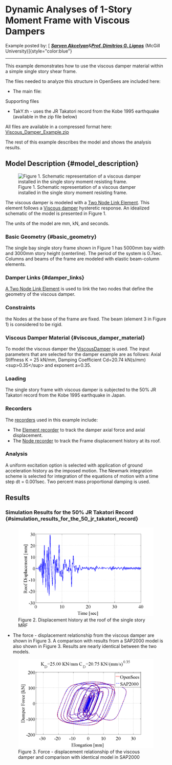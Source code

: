 # Dynamic Analyses of 1-Story Moment Frame with Viscous Dampers

Example posted by: [ ***[Sarven
Akcelyan](http://sarvenakcelyan.com)***&***[Prof. Dimitrios G.
Lignos](http://dimitrios-lignos.research.mcgill.ca/PLignos.html)***
(McGill University)]{style="color:blue"}

------------------------------------------------------------------------

This example demonstrates how to use the viscous damper material within
a simple single story shear frame.

The files needed to analyze this structure in OpenSees are included
here:

-   The main file:

Supporting files

-   TakY.th - uses the JR Takatori record from the Kobe 1995 earthquake
    (available in the zip file below)

All files are available in a compressed format here:
[Viscous_Damper_Example.zip](Media:Viscous_Damper_Example.zip "wikilink")

The rest of this example describes the model and shows the analysis
results.

## Model Description {#model_description}

<figure>
<img src="Viscous-Fig1.jpg"
title="Figure 1. Schematic representation of a viscous damper installed in the single story moment resisting frame."
width="300"
alt="Figure 1. Schematic representation of a viscous damper installed in the single story moment resisting frame." />
<figcaption aria-hidden="true">Figure 1. Schematic representation of a
viscous damper installed in the single story moment resisting
frame.</figcaption>
</figure>

The viscous damper is modeled with a [Two Node Link
Element](Two_Node_Link_Element "wikilink"). This element follows a
[Viscous damper](ViscousDamper_Material "wikilink") hysteretic response.
An idealized schematic of the model is presented in Figure 1.

The units of the model are mm, kN, and seconds.

### Basic Geometry {#basic_geometry}

The single bay single story frame shown in Figure 1 has 5000mm bay width
and 3000mm story height (centerline). The period of the system is
0.7sec. Columns and beams of the frame are modeled with elastic
beam-column elements.

### Damper Links {#damper_links}

[A Two Node Link Element](Two_Node_Link_Element "wikilink") is used to
link the two nodes that define the geometry of the viscous damper.

### Constraints

the Nodes at the base of the frame are fixed. The beam (element 3 in
Figure 1) is considered to be rigid.

### Viscous Damper Material {#viscous_damper_material}

To model the viscous damper the
[ViscousDamper](ViscousDamper_Material "wikilink") is used. The input
parameters that are selected for the damper example are as follows:
Axial Stiffness K = 25 kN/mm, Damping Coefficient Cd=20.74
kN(s/mm)\<sup\>0.35\</sup\> and exponent a=0.35.

### Loading

The single story frame with viscous damper is subjected to the 50% JR
Takatori record from the Kobe 1995 earthquake in Japan.

### Recorders

The [recorders](Recorder_Command "wikilink") used in this example
include:

-   The [Element recorder](Element_Recorder "wikilink") to track the
    damper axial force and axial displacement.
-   The [Node recorder](Node_Recorder "wikilink") to track the Frame
    displacement history at its roof.

### Analysis

A uniform excitation option is selected with application of ground
acceleration history as the imposed motion. The Newmark integration
scheme is selected for integration of the equations of motion with a
time step dt = 0.001sec. Two percent mass proportional damping is used.

## Results

### Simulation Results for the 50% JR Takatori Record {#simulation_results_for_the_50_jr_takatori_record}

<figure>
<img src="./Viscous-Fig2.png"
title="Figure 2. Displacement history at the roof of the single story MRF"
width="700"
alt="Figure 2. Displacement history at the roof of the single story MRF" />
<figcaption aria-hidden="true">Figure 2. Displacement history at the
roof of the single story MRF</figcaption>
</figure>

-   The force - displacement relationship from the viscous damper are
    shown in Figure 3. A comparison with results from a SAP2000 model is
    also shown in Figure 3. Results are nearly identical between the two
    models.

<figure>
<img src="./Viscous1-Fig3.png"
title="Figure 3. Force - displacement relationship of the viscous damper and comparison with identical model in SAP2000"
width="500"
alt="Figure 3. Force - displacement relationship of the viscous damper and comparison with identical model in SAP2000" />
<figcaption aria-hidden="true">Figure 3. Force - displacement
relationship of the viscous damper and comparison with identical model
in SAP2000</figcaption>
</figure>
